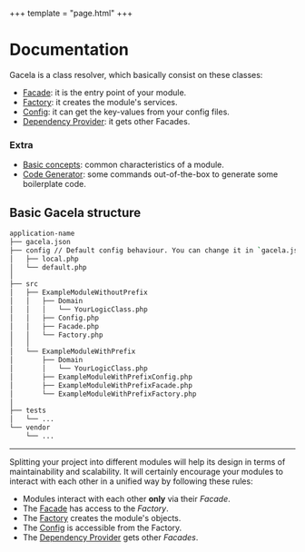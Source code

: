 +++
template = "page.html"
+++

# Documentation

Gacela is a class resolver, which basically consist on these classes:

- [Facade](/docs/facade): it is the entry point of your module.
- [Factory](/docs/factory): it creates the module's services.
- [Config](/docs/config): it can get the key-values from your config files.
- [Dependency Provider](/docs/dependency-provider): it gets other Facades.

### Extra

- [Basic concepts](/docs/basic-concepts): common characteristics of a module.
- [Code Generator](/docs/code-generator): some commands out-of-the-box to generate some boilerplate code.


## Basic Gacela structure

```bash
application-name
├── gacela.json
├── config // Default config behaviour. You can change it in `gacela.json`
│   ├── local.php
│   └── default.php
│
├── src
│   ├── ExampleModuleWithoutPrefix
│   │   ├── Domain
│   │   │   └── YourLogicClass.php
│   │   ├── Config.php
│   │   ├── Facade.php
│   │   └── Factory.php
│   │
│   └── ExampleModuleWithPrefix
│       ├── Domain
│       │   └── YourLogicClass.php
│       ├── ExampleModuleWithPrefixConfig.php
│       ├── ExampleModuleWithPrefixFacade.php
│       └── ExampleModuleWithPrefixFactory.php
│
├── tests
│   └── ...
└── vendor
    └── ...
```

---


Splitting your project into different modules will help its design in
terms of maintainability and scalability. It will certainly encourage your modules to interact with each
other in a unified way by
following these rules:

<ul>
    <li>Modules interact with each other <b>only</b> via their <i>Facade</i>.</li>
    <li>The <a href="/docs/facade">Facade</a> has access to the <i>Factory</i>.</li>
    <li>The <a href="/docs/factory">Factory</a> creates the module's objects.</li>
    <li>The <a href="/docs/config">Config</a> is accessible from the Factory.</li>
    <li>The <a href="/docs/dependency-provider">Dependency Provider</a> gets other <i>Facades</i>.</li>
</ul>